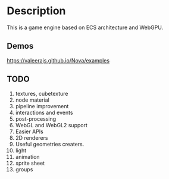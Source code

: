 # Description

This is a game engine based on ECS architecture and WebGPU.

## Demos

https://valeerajs.github.io/Nova/examples

## TODO

1. textures, cubetexture
2. node material
3. pipeline improvement
4. interactions and events
5. post-processing
6. WebGL and WebGL2 support
7. Easier APIs
8. 2D renderers
9. Useful geometries creaters.
10. light
11. animation
12. sprite sheet
13. groups
